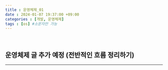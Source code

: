 ```yaml
---
title : 운영체제_01
date : 2024-01-07 19:37:00 +09:00
categories : [개발, 운영체제]
tags : [os] #소문자만 가능
---
```



<br>

## 운영체제 글 추가 예정 (전반적인 흐름 정리하기)
---
<br>


<br>



